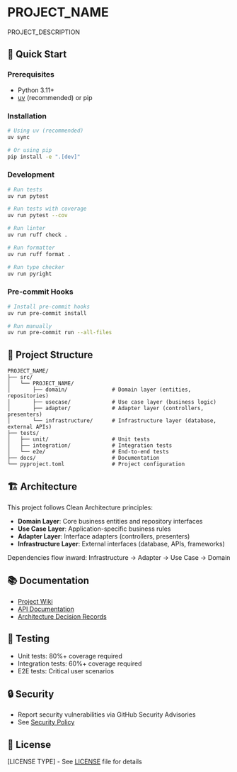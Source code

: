 # PROJECT_NAME

PROJECT_DESCRIPTION

## 🚀 Quick Start

### Prerequisites

- Python 3.11+
- [uv](https://github.com/astral-sh/uv) (recommended) or pip

### Installation

```bash
# Using uv (recommended)
uv sync

# Or using pip
pip install -e ".[dev]"
```

### Development

```bash
# Run tests
uv run pytest

# Run tests with coverage
uv run pytest --cov

# Run linter
uv run ruff check .

# Run formatter
uv run ruff format .

# Run type checker
uv run pyright
```

### Pre-commit Hooks

```bash
# Install pre-commit hooks
uv run pre-commit install

# Run manually
uv run pre-commit run --all-files
```

## 📁 Project Structure

```
PROJECT_NAME/
├── src/
│   └── PROJECT_NAME/
│       ├── domain/              # Domain layer (entities, repositories)
│       ├── usecase/             # Use case layer (business logic)
│       ├── adapter/             # Adapter layer (controllers, presenters)
│       └── infrastructure/      # Infrastructure layer (database, external APIs)
├── tests/
│   ├── unit/                    # Unit tests
│   ├── integration/             # Integration tests
│   └── e2e/                     # End-to-end tests
├── docs/                        # Documentation
└── pyproject.toml               # Project configuration
```

## 🏗️ Architecture

This project follows Clean Architecture principles:

- **Domain Layer**: Core business entities and repository interfaces
- **Use Case Layer**: Application-specific business rules
- **Adapter Layer**: Interface adapters (controllers, presenters)
- **Infrastructure Layer**: External interfaces (database, APIs, frameworks)

Dependencies flow inward: Infrastructure → Adapter → Use Case → Domain

## 📚 Documentation

- [Project Wiki](../../wiki)
- [API Documentation](../../wiki/API-Design)
- [Architecture Decision Records](../../wiki/ADR)

## 🧪 Testing

- Unit tests: 80%+ coverage required
- Integration tests: 60%+ coverage required
- E2E tests: Critical user scenarios

## 🔒 Security

- Report security vulnerabilities via GitHub Security Advisories
- See [Security Policy](SECURITY.md)

## 📄 License

[LICENSE TYPE] - See [LICENSE](LICENSE) file for details
